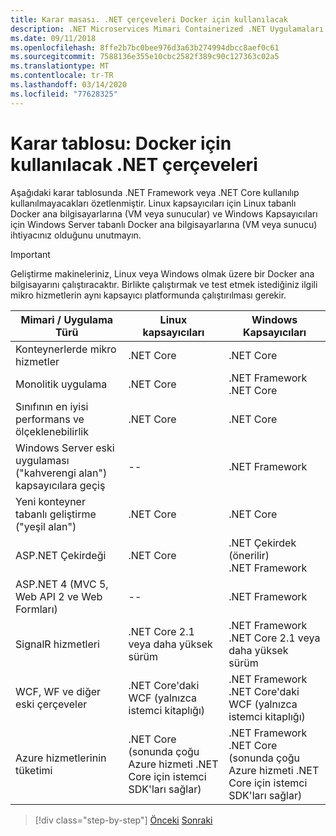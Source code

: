 ```yaml
---
title: Karar masası. .NET çerçeveleri Docker için kullanılacak
description: .NET Microservices Mimari Containerized .NET Uygulamaları için | Karar tablosu, .NET çerçeveleri Docker için kullanılacak
ms.date: 09/11/2018
ms.openlocfilehash: 8ffe2b7bc0bee976d3a63b274994dbcc8aef0c61
ms.sourcegitcommit: 7588136e355e10cbc2582f389c90c127363c02a5
ms.translationtype: MT
ms.contentlocale: tr-TR
ms.lasthandoff: 03/14/2020
ms.locfileid: "77628325"
---
```

# <a name="decision-table-net-frameworks-to-use-for-docker"></a>Karar tablosu: Docker için kullanılacak .NET çerçeveleri

Aşağıdaki karar tablosunda .NET Framework veya .NET Core kullanılıp kullanılmayacakları özetlenmiştir. Linux kapsayıcıları için Linux tabanlı Docker ana bilgisayarlarına (VM veya sunucular) ve Windows Kapsayıcıları için Windows Server tabanlı Docker ana bilgisayarlarına (VM veya sunucu) ihtiyacınız olduğunu unutmayın.

> [!IMPORTANT]
> Geliştirme makineleriniz, Linux veya Windows olmak üzere bir Docker ana bilgisayarını çalıştıracaktır. Birlikte çalıştırmak ve test etmek istediğiniz ilgili mikro hizmetlerin aynı kapsayıcı platformunda çalıştırılması gerekir.

| Mimari / Uygulama Türü | Linux kapsayıcıları | Windows Kapsayıcıları |
|-------------------------|------------------|--------------------|
| Konteynerlerde mikro hizmetler | .NET Core | .NET Core |
| Monolitik uygulama | .NET Core | .NET Framework <br/> .NET Core |
| Sınıfının en iyisi performans ve ölçeklenebilirlik | .NET Core | .NET Core |
| Windows Server eski uygulaması ("kahverengi alan") kapsayıcılara geçiş | -- | .NET Framework |
| Yeni konteyner tabanlı geliştirme ("yeşil alan") | .NET Core | .NET Core |
| ASP.NET Çekirdeği | .NET Core | .NET Çekirdek (önerilir) <br/> .NET Framework |
| ASP.NET 4 (MVC 5, Web API 2 ve Web Formları) | -- | .NET Framework |
| SignalR hizmetleri | .NET Core 2.1 veya daha yüksek sürüm | .NET Framework <br/> .NET Core 2.1 veya daha yüksek sürüm |
| WCF, WF ve diğer eski çerçeveler | .NET Core'daki WCF (yalnızca istemci kitaplığı) | .NET Framework <br/> .NET Core'daki WCF (yalnızca istemci kitaplığı) |
| Azure hizmetlerinin tüketimi | .NET Core <br/> (sonunda çoğu Azure hizmeti .NET Core için istemci SDK'ları sağlar) | .NET Framework <br/> .NET Core <br/> (sonunda çoğu Azure hizmeti .NET Core için istemci SDK'ları sağlar) |

>[!div class="step-by-step"]
>[Önceki](net-framework-container-scenarios.md)
>[Sonraki](net-container-os-targets.md)
